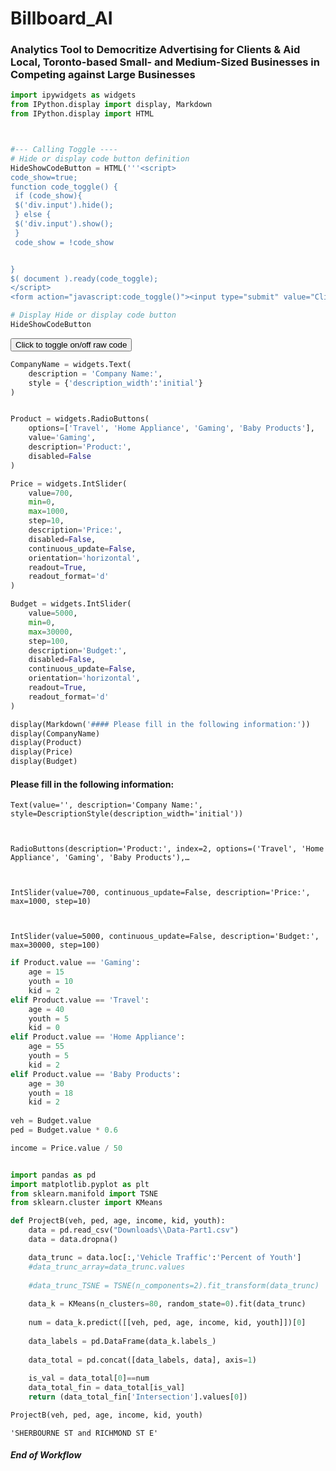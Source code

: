 
# Billboard_AI

### Analytics Tool to Democritize Advertising for Clients & Aid Local, Toronto-based Small- and Medium-Sized Businesses in Competing against Large Businesses


```python
import ipywidgets as widgets
from IPython.display import display, Markdown
from IPython.display import HTML



#--- Calling Toggle ----
# Hide or display code button definition
HideShowCodeButton = HTML('''<script>
code_show=true; 
function code_toggle() {
 if (code_show){
 $('div.input').hide();
 } else {
 $('div.input').show();
 }
 code_show = !code_show


} 
$( document ).ready(code_toggle);
</script>
<form action="javascript:code_toggle()"><input type="submit" value="Click to toggle on/off raw code"></form>''')

# Display Hide or display code button
HideShowCodeButton
```




<script>
code_show=true; 
function code_toggle() {
 if (code_show){
 $('div.input').hide();
 } else {
 $('div.input').show();
 }
 code_show = !code_show


} 
$( document ).ready(code_toggle);
</script>
<form action="javascript:code_toggle()"><input type="submit" value="Click to toggle on/off raw code"></form>




```python
CompanyName = widgets.Text(
    description = 'Company Name:',
    style = {'description_width':'initial'}
)


Product = widgets.RadioButtons(
    options=['Travel', 'Home Appliance', 'Gaming', 'Baby Products'],
    value='Gaming',
    description='Product:',
    disabled=False
)

Price = widgets.IntSlider(
    value=700,
    min=0,
    max=1000,
    step=10,
    description='Price:',
    disabled=False,
    continuous_update=False,
    orientation='horizontal',
    readout=True,
    readout_format='d'
)

Budget = widgets.IntSlider(
    value=5000,
    min=0,
    max=30000,
    step=100,
    description='Budget:',
    disabled=False,
    continuous_update=False,
    orientation='horizontal',
    readout=True,
    readout_format='d'
)

display(Markdown('#### Please fill in the following information:'))
display(CompanyName)
display(Product)
display(Price)
display(Budget)
```


#### Please fill in the following information:



    Text(value='', description='Company Name:', style=DescriptionStyle(description_width='initial'))



    RadioButtons(description='Product:', index=2, options=('Travel', 'Home Appliance', 'Gaming', 'Baby Products'),…



    IntSlider(value=700, continuous_update=False, description='Price:', max=1000, step=10)



    IntSlider(value=5000, continuous_update=False, description='Budget:', max=30000, step=100)



```python
if Product.value == 'Gaming':
    age = 15
    youth = 10
    kid = 2
elif Product.value == 'Travel':
    age = 40
    youth = 5
    kid = 0
elif Product.value == 'Home Appliance':
    age = 55
    youth = 5
    kid = 2
elif Product.value == 'Baby Products':
    age = 30
    youth = 18
    kid = 2
    
veh = Budget.value
ped = Budget.value * 0.6

income = Price.value / 50


import pandas as pd 
import matplotlib.pyplot as plt
from sklearn.manifold import TSNE
from sklearn.cluster import KMeans

def ProjectB(veh, ped, age, income, kid, youth):
    data = pd.read_csv("Downloads\\Data-Part1.csv") 
    data = data.dropna()

    data_trunc = data.loc[:,'Vehicle Traffic':'Percent of Youth']
    #data_trunc_array=data_trunc.values
        
    #data_trunc_TSNE = TSNE(n_components=2).fit_transform(data_trunc)
        
    data_k = KMeans(n_clusters=80, random_state=0).fit(data_trunc)
    
    num = data_k.predict([[veh, ped, age, income, kid, youth]])[0]
    
    data_labels = pd.DataFrame(data_k.labels_)
    
    data_total = pd.concat([data_labels, data], axis=1)
    
    is_val = data_total[0]==num
    data_total_fin = data_total[is_val]
    return (data_total_fin['Intersection'].values[0]) 

ProjectB(veh, ped, age, income, kid, youth)
```




    'SHERBOURNE ST and RICHMOND ST E'



##### End of Workflow
